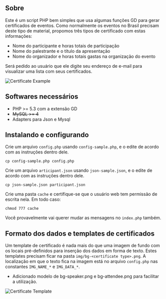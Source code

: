 ## Sobre

Este é um script PHP bem simples que usa algumas funções GD para gerar
certificados de eventos. Como normalmente os eventos no Brasil precisam deste
tipo de material, propomos três tipos de certificado com estas informações:

 * Nome do participante e horas totais de participação
 * Nome do palestrante e o título da apresentação
 * Nome do organizador e horas totais gastas na organização do evento

Será pedido ao usuário que ele digite seu endereço de e-mail para visualizar
uma lista com seus certificados.

![Certificate Example](https://github.com/vmassuchetto/certificate-generator/raw/master/doc/certificate-example.png)


## Softwares necessários

 * PHP >= 5.3 com a extensão GD
 * ~~MySQL >= 4~~
 * Adapters para Json e Mysql


## Instalando e configurando


Crie um arquivo `config.php` usando `config-sample.php`, e o edite de acordo
com as instruções dentro dele.

    cp config-sample.php config.php

Crie um arquivo `articipant.json` usando `json-sample.json`, e o edite de acordo
com as instruções dentro dele.

    cp json-sample.json participant.json

Crie uma pasta `cache` e certifique-se que o usuário web tem permissão de
escrita nela. Em todo caso:

    chmod 777 cache

Você provavelmente vai querer mudar as mensagens no `index.php` também.

## Formato dos dados e templates de certificados

Um template de certificado é nada mais do que uma imagem de fundo com os locais
pré-definidos para inserção dos dados em forma de texto. Estes templates
precisam ficar na pasta `img/bg-<certificate type>.png`. A localização em que o
texto fica na imagem está no arquivo `config.php` nas constantes `IMG_NAME_*` e
`IMG_DATA_*`.

* Adicionado modelo de bg-speaker.png e bg-attendee.png para facilitar a utilização.

![Certificate Template](https://github.com/vmassuchetto/certificate-generator/raw/master/doc/certificate-template.png)

